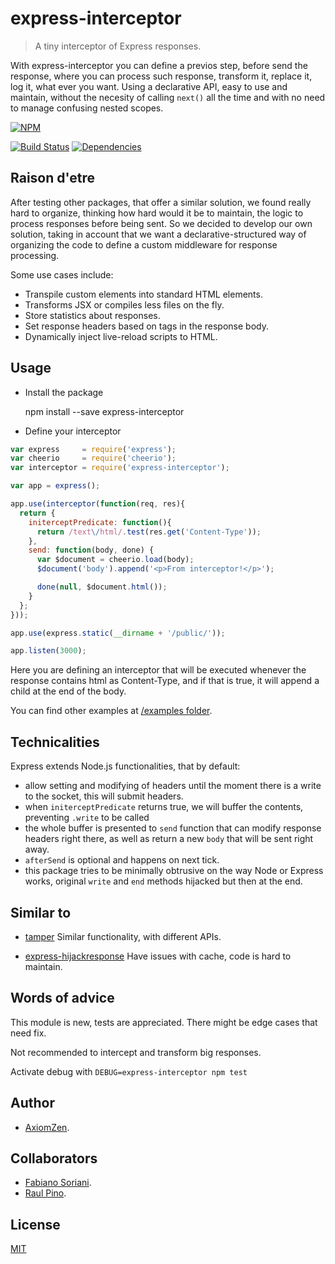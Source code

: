 # express-interceptor

>A tiny interceptor of Express responses.

With express-interceptor you can define a previos step, before send the response, where you can process such response, transform it, replace it, log it, what ever you want. Using a declarative API, easy to use and maintain, without the necesity of calling `next()` all the time and with no need to manage confusing nested scopes.

[![NPM](https://nodei.co/npm/express-interceptor.png)](https://nodei.co/npm/express-interceptor/)

[![Build Status](https://travis-ci.org/axiomzen/express-interceptor.svg)](https://travis-ci.org/axiomzen/express-interceptor) [![Dependencies](https://david-dm.org/axiomzen/express-interceptor.png)](https://david-dm.org/axiomzen/express-interceptor.png)

## Raison d'etre

After testing other packages, that offer a similar solution, we found really hard to organize, thinking how hard would it be to maintain, the logic to process responses before being sent. So we decided to develop our own solution, taking in account that we want a declarative-structured way of organizing the code to define a custom middleware for response processing.

Some use cases include:

- Transpile custom elements into standard HTML elements.
- Transforms JSX or compiles less files on the fly.
- Store statistics about responses.
- Set response headers based on tags in the response body.
- Dynamically inject live-reload scripts to HTML.

## Usage

* Install the package

    npm install --save express-interceptor

* Define your interceptor

```javascript
var express     = require('express');
var cheerio     = require('cheerio');
var interceptor = require('express-interceptor');

var app = express();

app.use(interceptor(function(req, res){
  return {
    initerceptPredicate: function(){
      return /text\/html/.test(res.get('Content-Type'));
    },
    send: function(body, done) {
      var $document = cheerio.load(body);
      $document('body').append('<p>From interceptor!</p>');

      done(null, $document.html());
    }
  };
}));

app.use(express.static(__dirname + '/public/'));

app.listen(3000);

```

Here you are defining an interceptor that will be executed whenever the response contains html as Content-Type, and if that is true, it will append a child at the end of the body.

You can find other examples at [/examples folder](https://github.com/axiomzen/express-interceptor/tree/master/examples).

## Technicalities

Express extends Node.js functionalities, that by default:

- allow setting and modifying of headers until the moment there is a write to the socket, this will submit headers.
- when `initerceptPredicate` returns true, we will buffer the contents, preventing `.write` to be called
- the whole buffer is presented to `send` function that can modify response headers right there, as well as return a new `body` that will be sent right away.
- `afterSend` is optional and happens on next tick.
- this package tries to be minimally obtrusive on the way Node or Express works, original `write` and `end` methods hijacked but then at the end.


## Similar to

- [tamper](https://www.npmjs.com/package/tamper)
Similar functionality, with different APIs.

- [express-hijackresponse](https://github.com/papandreou/express-hijackresponse)
Have issues with cache, code is hard to maintain.

## Words of advice

This module is new, tests are appreciated. There might be edge cases that need fix.

Not recommended to intercept and transform big responses.

Activate debug with `DEBUG=express-interceptor npm test`

## Author

* [AxiomZen](https://www.axiomzen.co/).

## Collaborators

* [Fabiano Soriani](https://github.com/flockonus).
* [Raul Pino](https://github.com/p1nox).

## License

  [MIT](LICENSE)
